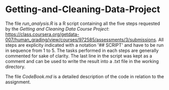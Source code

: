 Getting-and-Cleaning-Data-Project
=================================

The file *run_analysis.R* is a R script containing all the five steps requested by the *Getting and Cleaning Data Course Project*:
https://class.coursera.org/getdata-007/human_grading/view/courses/972585/assessments/3/submissions.
All steps are explicity indicated with a notation '## SCRIPT' and  have to be run in sequence from 1 to 5. The tasks performed in each steps are generally commented for sake of clarity.
The last line in the script was kept as a comment and can be used to write the result into a .txt file in the working directory.

The file *CodeBook.md* is a detailed description of the code in relation to the assignment.
